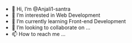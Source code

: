 - 👋 Hi, I’m @Anjali1-santra
- 👀 I’m interested in Web Development
- 🌱 I’m currently learning Front-end Development
- 💞️ I’m looking to collaborate on ...
- 📫 How to reach me ...

<!---
Anjali1-santra/Anjali1-santra is a ✨ special ✨ repository because its `README.md` (this file) appears on your GitHub profile.
You can click the Preview link to take a look at your changes.
--->
